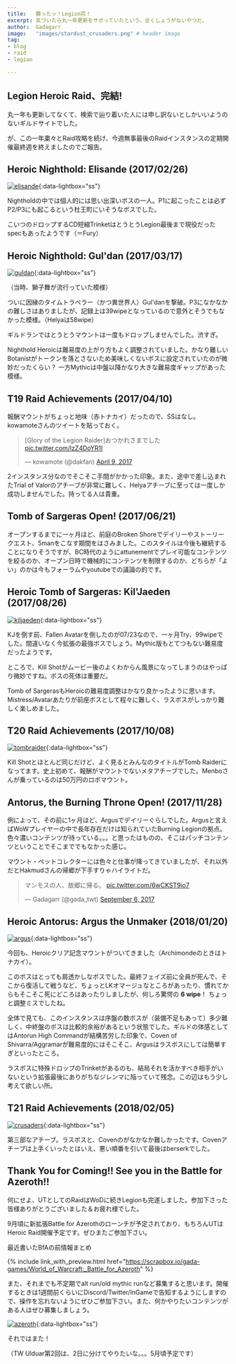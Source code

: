```yaml
---
title:   勝ったッ！Legion完！
excerpt: 気づいたら丸一年更新をサボっていたという。全くしょうがないやつだ。
author:  Gadagarr
image:   "images/stardust_crusaders.png" # header image
tag:
- blog
- raid
- legion

---
```


## Legion Heroic Raid、完結!

丸一年も更新してなくて、検索で辿り着いた人には申し訳ないとしかいいようのないギルドサイトでした。

が、この一年粛々とRaid攻略を続け、今週無事最後のRaidインスタンスの定期開催最終週を終えましたのでご報告。

## Heroic Nighthold: Elisande (2017/02/26)

[![elisande](/images/elisande.jpg)](/images/elisande.jpg){:data-lightbox="ss"}

Nightholdの中では個人的には思い出深いボスの一人。P1に起こったことは必ずP2/P3にも起こるという杜王町にいそうなボスでした。

こいつのドロップするCD短縮TrinketはとうとうLegion最後まで現役だったspecもあったようです（＝Fury）

## Heroic Nighthold: Gul'dan (2017/03/17)

[![guldan](/images/heroic_guldan.jpg)](/images/heroic_guldan.jpg){:data-lightbox="ss"}

（当時、獅子舞が流行っていた模様）

ついに因縁のタイムトラベラー（かつ異世界人）Gul'danを撃破。P3になかなかの難しさはありましたが、記録上は39wipeとなっているので意外とそうでもなかった模様。（Helyaは58wipe）

ギルドランではとうとうマウントは一度もドロップしませんでした。渋すぎ。

Nighthold Heroicは難易度の上がり方もよく調整されていました。かなり難しいBotanistがトークンを落とさないため美味しくないボスに設定されていたのが微妙だったくらい？ 一方Mythicは中盤以降かなり大きな難易度ギャップがあった模様。

## T19 Raid Achievements (2017/04/10)

報酬マウントがちょっと地味（赤トナカイ）だったので、SSはなし。kowamoteさんのツイートを貼っておく。

<blockquote class="twitter-tweet" data-partner="tweetdeck"><p lang="ja" dir="ltr">[Glory of the Legion Raider]おつかれさまでした <a href="https://t.co/lzZ4DoYR1I">pic.twitter.com/lzZ4DoYR1I</a></p>&mdash; kowamote (@dakfan) <a href="https://twitter.com/dakfan/status/851088449897603072?ref_src=twsrc%5Etfw">April 9, 2017</a></blockquote>
<script async src="https://platform.twitter.com/widgets.js" charset="utf-8"></script>

2インスタンス分なのでそこそこ手間がかかった印象。また、途中で差し込まれたTrial of Valorのアチーブが非常に難しく、Helyaアチーブに至っては一度しか成功しませんでした。持ってる人は貴重。

## Tomb of Sargeras Open! (2017/06/21)

オープンするまでに一ヶ月ほど、前庭のBroken Shoreでデイリーやストーリークエスト、5manをこなす期間をはさみました。このスタイルは今後も継続することになりそうですが、BC時代のようにattunementでプレイ可能なコンテンツを絞るのか、オープン日時で機械的にコンテンツを制限するのか、どちらが「よい」のかは今もフォーラムやyoutubeでの議論の的です。

## Heroic Tomb of Sargeras: Kil'Jaeden (2017/08/26)

[![kiljaeden](/images/heroic_kiljaeden.jpg)](/images/heroic_kiljaeden.jpg){:data-lightbox="ss"}

KJを倒す前、Fallen Avatarを倒したのが07/23なので、一ヶ月Try、99wipeでした。間違いなく今拡張の最強ボスでしょう。Mythic版もとてつもない難易度だったようです。

ところで、Kill Shotがムービー後のよくわからん風景になってしまうのはやっぱり微妙ですね。ボスの死体は重要だ。

Tomb of SargerasもHeroicの難易度調整はかなり良かったように思います。Mistress/Avatarあたりが前座ボスとして程々に難しく、ラスボスがしっかり難しく楽しめました。

## T20 Raid Achievements (2017/10/08)

[![tombraider](/images/tomb_raider.jpg)](/images/tomb_raider.jpg){:data-lightbox="ss"}

Kill Shotとほとんど同じだけど、よく見るとみんなのタイトルがTomb Raiderになってます。史上初めて、報酬がマウントでないメタアチーブでした。Menboさんが乗っているのは50万円のロボマウント。

## Antorus, the Burning Throne Open! (2017/11/28)

例によって、その前に1ヶ月ほど、Argusでデイリーぐらしでした。Argusと言えばWoWプレイヤーの中で長年存在だけは知られていたBurning Legionの拠点。色々濃いコンテンツが待っている。。。と思ったはものの、そこはパッチコンテンツということでそこまででもなかった感じ。

マウント・ペットコレクターには色々と仕事が降ってきていましたが、それ以外だとHakmudさんの帰郷が下手すりゃハイライトだ。

<blockquote class="twitter-tweet" data-partner="tweetdeck"><p lang="ja" dir="ltr">マンモスの人、故郷に帰る。 <a href="https://t.co/6wCKST9io7">pic.twitter.com/6wCKST9io7</a></p>&mdash; Gadagarr (@gada_twt) <a href="https://twitter.com/gada_twt/status/905482768028549121?ref_src=twsrc%5Etfw">September 6, 2017</a></blockquote>
<script async src="https://platform.twitter.com/widgets.js" charset="utf-8"></script>

## Heroic Antorus: Argus the Unmaker (2018/01/20)

[![argus](/images/heroic_argus.jpg)](/images/heroic_argus.jpg){:data-lightbox="ss"}

今回も、Heroicクリア記念マウントがついてきました（Archimondeのときはトナカイ）。

このボスはとっても肩透かしなボスでした。最終フェイズ前に全員が死んで、そこから復活して戦うなど、ちょっとLKオマージュなところがあったり、慣れてからもそこそこ死にどころはあったりしましたが、何しろ驚愕の **6 wipe**！ ちょっと調整ミスでしたね。

全体で見ても、このインスタンスは序盤の数ボスが（装備不足もあって）多少難しく、中終盤のボスは比較的余裕があるという状態でした。ギルドの体感としてはAntorun High Commandが結構苦労した印象で、Coven of Shivarra/Aggramarが難易度的にはそこそこ、Argusはラスボスにしては簡単すぎといったところ。

ラスボスに特殊ドロップのTrinketがあるのも、結局それを活かすべき相手がいないという拡張最後にありがちなジレンマに陥っていて残念。この辺はもう少し考えて欲しい所。

## T21 Raid Achievements (2018/02/05)

[![crusaders](/images/stardust_crusaders.png)](/images/stardust_crusaders.png){:data-lightbox="ss"}

第三部なアチーブ。ラスボスと、Covenのがなかなか難しかったです。Covenアチーブは上手くいったとはいえ、悪い順番を引いて最後はberserkでした。

## Thank You for Coming!! See you in the Battle for Azeroth!!

何にせよ、UTとしてのRaidはWoDに続きLegionも完遂しました。参加下さった皆様ありがとうございました＆お疲れ様でした。

9月頃に新拡張Battle for Azerothのローンチが予定されており、もちろんUTはHeroic Raid開催予定です。ぜひまたご参加下さい。

最近書いたBfAの前情報まとめ

{% include link_with_preview.html href="https://scrapbox.io/gada-games/World_of_Warcraft:_Battle_for_Azeroth" %}

また、それまでも不定期でalt run/old mythic runなど募集すると思います。開催するときは1週間前くらいにDiscord/Twitter/InGameで告知するようにしますので、操作を忘れないようにぜひご参加下さい。また、何かやりたいコンテンツがある人はぜひ募集しましょう。

[![azeroth](/images/azeroth.jpg)](/images/azeroth.jpg){:data-lightbox="ss"}

それではまた！

（TW Ulduar第2回は、2日に分けてやりたいな。。。5月頃予定です）
